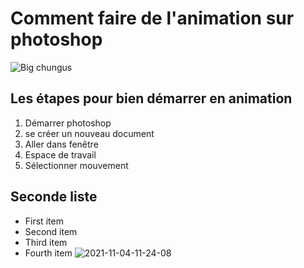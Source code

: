 # Comment faire de l'animation sur photoshop

![Big chungus](https://i.redd.it/s26ue85xwe921.png)
## Les étapes pour bien démarrer en animation

1. Démarrer photoshop
2. se créer un nouveau document 
3. Aller dans fenêtre 
4. Espace de travail
5. Sélectionner mouvement 











## Seconde liste
- First item
- Second item
- Third item
- Fourth item
![2021-11-04-11-24-08](https://user-images.githubusercontent.com/93718386/140359097-f8f479b6-2fb2-450e-a110-c29c6edc5fa8.gif)
